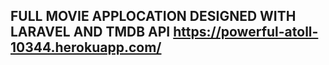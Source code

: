 ## FULL MOVIE APPLOCATION DESIGNED WITH LARAVEL AND TMDB API   https://powerful-atoll-10344.herokuapp.com/


